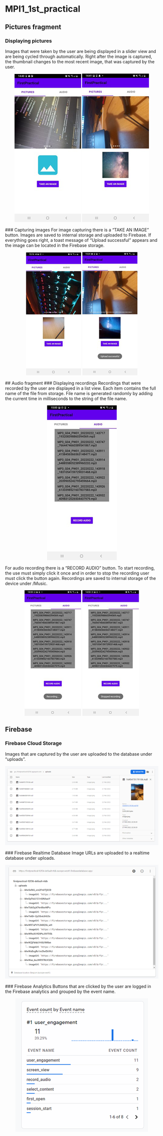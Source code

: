 # MPI1_1st_practical
## Pictures fragment
### Displaying pictures
Images that were taken by the user are being displayed in a slider view and are being cycled through automatically. Right after the image is captured, the thumbnail changes to the most recent image, that was captured by the user.
<p align="center">
  <img src="preview/picture1.png?raw=true" />
  <img src="preview/picture2.png?raw=true" />
</p>
### Capturing images
For image capturing there is a “TAKE AN IMAGE” button. Images are saved to internal storage and uploaded to Firebase. If everything goes right, a toast message of “Upload successful” appears and the image can be located in the Firebase storage.
<p align="center">
  <img src="preview/picture3.png?raw=true" />
  <img src="preview/picture4.png?raw=true" />
</p>
## Audio fragment
### Displaying recordings
Recordings that were recorded by the user are displayed in a list view. Each item contains the full name of the file from storage. File name is generated randomly by adding the current time in milliseconds to the string of the file name.
<p align="center">
  <img src="preview/picture5.png?raw=true" />
</p>

For audio recording there is a “RECORD AUDIO” button. To start recording, the use must simply click it once and in order to stop the recording user must click the button again. Recordings are saved to internal storage of the device under /Music.
<p align="center">
  <img src="preview/picture6.png?raw=true" />
  <img src="preview/picture7.png?raw=true" />
</p>

## Firebase
### Firebase Cloud Storage
Images that are captured by the user are uploaded to the database under “uploads”.
<p align="center">
  <img src="preview/picture9.png?raw=true" />
</p>
### Firebase Realtime Database
Image URLs are uploaded to a realtime database under uploads.
<p align="center">
  <img src="preview/picture10.png?raw=true" />
</p>
### Firebase Analytics
Buttons that are clicked by the user are logged in the Firebase analytics and grouped by the event name.
<p align="center">
  <img src="preview/picture11.png?raw=true" />
</p>

